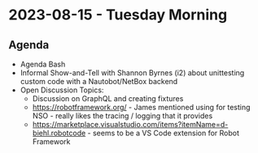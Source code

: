 # 2023-08-15 - Tuesday Morning

## Agenda

- Agenda Bash
- Informal Show-and-Tell with Shannon Byrnes (i2) about unittesting custom code with a Nautobot/NetBox backend
- Open Discussion Topics:
    - Discussion on GraphQL and creating fixtures
    - https://robotframework.org/ - James mentioned using for testing NSO - really likes the tracing / logging that it provides
    - https://marketplace.visualstudio.com/items?itemName=d-biehl.robotcode - seems to be a VS Code extension for Robot Framework